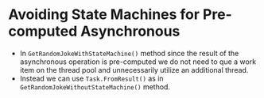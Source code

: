 # Avoiding State Machines for Pre-computed Asynchronous

- In `GetRandomJokeWithStateMachine()` method since the result of the asynchronous operation is pre-computed we do not need to que a work item on the thread pool and unnecessarily utilize an additional thread.
- Instead we can use `Task.FromResult()` as in `GetRandomJokeWithoutStateMachine()` method.
